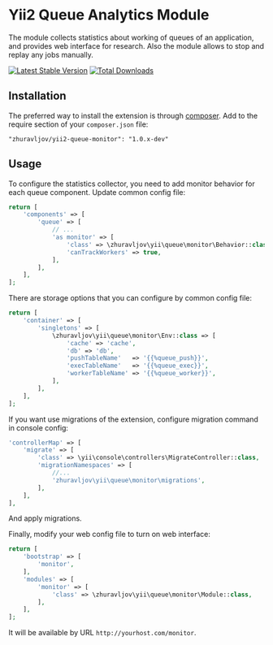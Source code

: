 Yii2 Queue Analytics Module
===========================

The module collects statistics about working of queues of an application, and provides web interface
for research. Also the module allows to stop and replay any jobs manually.

[![Latest Stable Version](https://poser.pugx.org/zhuravljov/yii2-queue-monitor/v/stable.svg)](https://packagist.org/packages/zhuravljov/yii2-queue-monitor)
[![Total Downloads](https://poser.pugx.org/zhuravljov/yii2-queue-monitor/downloads.svg)](https://packagist.org/packages/zhuravljov/yii2-queue-monitor)

Installation
------------

The preferred way to install the extension is through [composer](http://getcomposer.org/download/).
Add to the require section of your `composer.json` file:

```
"zhuravljov/yii2-queue-monitor": "1.0.x-dev"
```

Usage
-----

To configure the statistics collector, you need to add monitor behavior for each queue component. 
Update common config file:

```php
return [
    'components' => [
        'queue' => [
            // ...
            'as monitor' => [
                'class' => \zhuravljov\yii\queue\monitor\Behavior::class,
                'canTrackWorkers' => true, 
            ],
        ],
    ],
];
```

There are storage options that you can configure by common config file:

```php
return [
    'container' => [
        'singletons' => [
            \zhuravljov\yii\queue\monitor\Env::class => [
                'cache' => 'cache',
                'db' => 'db',
                'pushTableName'   => '{{%queue_push}}',
                'execTableName'   => '{{%queue_exec}}',
                'workerTableName' => '{{%queue_worker}}',
            ],
        ],
    ],
];
```

If you want use migrations of the extension, configure migration command in console config:

```php
'controllerMap' => [
    'migrate' => [
        'class' => \yii\console\controllers\MigrateController::class,
        'migrationNamespaces' => [
            //...
            'zhuravljov\yii\queue\monitor\migrations',
        ],
    ],
],
```

And apply migrations.

Finally, modify your web config file to turn on web interface:

```php
return [
    'bootstrap' => [
        'monitor',
    ],
    'modules' => [
        'monitor' => [
            'class' => \zhuravljov\yii\queue\monitor\Module::class,
        ],
    ],
];
```

It will be available by URL `http://yourhost.com/monitor`.